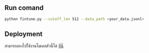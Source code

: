 ## Run comand
```bash
python fintune.py --cutoff_len 512 --data_path <your_data.jsonl>
```
## Deployment 
สามารถลองไปใช้งานโมเดลตัวนี้ได้ [ที่นี่](https://github.com/ohmreborn/question-generation-AIB2023/blob/main/llama-7b-hf/deployment.ipynb)

